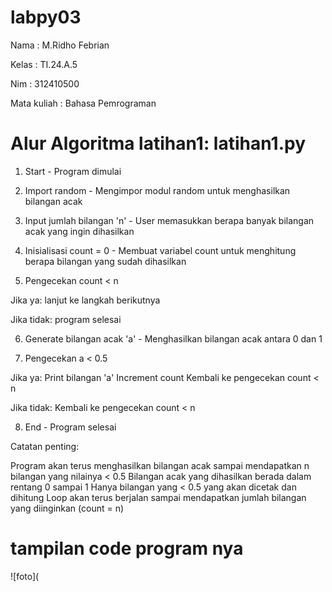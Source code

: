 # labpy03
Nama        : M.Ridho Febrian<p>

Kelas       : TI.24.A.5 <p>

Nim         : 312410500 <p>

Mata kuliah : Bahasa Pemrograman <p>

# Alur Algoritma latihan1: latihan1.py
1. Start - Program dimulai

2. Import random - Mengimpor modul random untuk menghasilkan bilangan acak

3. Input jumlah bilangan 'n' - User memasukkan berapa banyak bilangan acak yang ingin dihasilkan

4. Inisialisasi count = 0 - Membuat variabel count untuk menghitung berapa bilangan yang sudah dihasilkan

5. Pengecekan count < n

Jika ya: lanjut ke langkah berikutnya

Jika tidak: program selesai

6. Generate bilangan acak 'a' - Menghasilkan bilangan acak antara 0 dan 1

7. Pengecekan a < 0.5

Jika ya:
Print bilangan 'a'
Increment count
Kembali ke pengecekan count < n


Jika tidak:
Kembali ke pengecekan count < n

8. End - Program selesai

Catatan penting:

Program akan terus menghasilkan bilangan acak sampai mendapatkan n bilangan yang nilainya < 0.5
Bilangan acak yang dihasilkan berada dalam rentang 0 sampai 1
Hanya bilangan yang < 0.5 yang akan dicetak dan dihitung
Loop akan terus berjalan sampai mendapatkan jumlah bilangan yang diinginkan (count = n)

# tampilan code program nya 
![foto](
